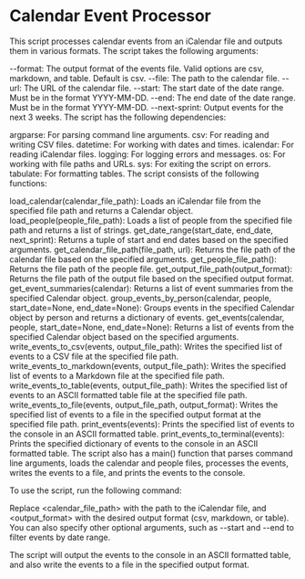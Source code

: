 # Calendar Event Processor
This script processes calendar events from an iCalendar file and outputs them in various formats. The script takes the following arguments:

--format: The output format of the events file. Valid options are csv, markdown, and table. Default is csv.
--file: The path to the calendar file.
--url: The URL of the calendar file.
--start: The start date of the date range. Must be in the format YYYY-MM-DD.
--end: The end date of the date range. Must be in the format YYYY-MM-DD.
--next-sprint: Output events for the next 3 weeks.
The script has the following dependencies:

argparse: For parsing command line arguments.
csv: For reading and writing CSV files.
datetime: For working with dates and times.
icalendar: For reading iCalendar files.
logging: For logging errors and messages.
os: For working with file paths and URLs.
sys: For exiting the script on errors.
tabulate: For formatting tables.
The script consists of the following functions:

load_calendar(calendar_file_path): Loads an iCalendar file from the specified file path and returns a Calendar object.
load_people(people_file_path): Loads a list of people from the specified file path and returns a list of strings.
get_date_range(start_date, end_date, next_sprint): Returns a tuple of start and end dates based on the specified arguments.
get_calendar_file_path(file_path, url): Returns the file path of the calendar file based on the specified arguments.
get_people_file_path(): Returns the file path of the people file.
get_output_file_path(output_format): Returns the file path of the output file based on the specified output format.
get_event_summaries(calendar): Returns a list of event summaries from the specified Calendar object.
group_events_by_person(calendar, people, start_date=None, end_date=None): Groups events in the specified Calendar object by person and returns a dictionary of events.
get_events(calendar, people, start_date=None, end_date=None): Returns a list of events from the specified Calendar object based on the specified arguments.
write_events_to_csv(events, output_file_path): Writes the specified list of events to a CSV file at the specified file path.
write_events_to_markdown(events, output_file_path): Writes the specified list of events to a Markdown file at the specified file path.
write_events_to_table(events, output_file_path): Writes the specified list of events to an ASCII formatted table file at the specified file path.
write_events_to_file(events, output_file_path, output_format): Writes the specified list of events to a file in the specified output format at the specified file path.
print_events(events): Prints the specified list of events to the console in an ASCII formatted table.
print_events_to_terminal(events): Prints the specified dictionary of events to the console in an ASCII formatted table.
The script also has a main() function that parses command line arguments, loads the calendar and people files, processes the events, writes the events to a file, and prints the events to the console.

To use the script, run the following command:

Replace <calendar_file_path> with the path to the iCalendar file, and <output_format> with the desired output format (csv, markdown, or table). You can also specify other optional arguments, such as --start and --end to filter events by date range.

The script will output the events to the console in an ASCII formatted table, and also write the events to a file in the specified output format.